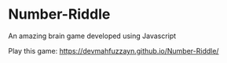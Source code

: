 # Number-Riddle
An amazing brain game developed using Javascript

Play this game: https://devmahfuzzayn.github.io/Number-Riddle/
